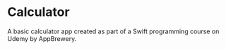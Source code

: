 # Calculator
A basic calculator app created as part of a Swift programming course on Udemy by AppBrewery. 
